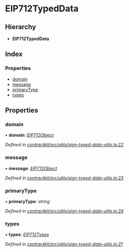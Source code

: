 # EIP712TypedData

## Hierarchy

* **EIP712TypedData**

## Index

### Properties

* [domain](../interfaces/_utils_sign_typed_data_utils_.eip712typeddata.md#domain)
* [message](../interfaces/_utils_sign_typed_data_utils_.eip712typeddata.md#message)
* [primaryType](../interfaces/_utils_sign_typed_data_utils_.eip712typeddata.md#primarytype)
* [types](../interfaces/_utils_sign_typed_data_utils_.eip712typeddata.md#types)

## Properties

### domain

• **domain**: [_EIP712Object_](../interfaces/_utils_sign_typed_data_utils_.eip712object.md)

_Defined in_ [_contractkit/src/utils/sign-typed-data-utils.ts:22_](https://github.com/celo-org/celo-monorepo/blob/master/packages/contractkit/src/utils/sign-typed-data-utils.ts#L22)

### message

• **message**: [_EIP712Object_](../interfaces/_utils_sign_typed_data_utils_.eip712object.md)

_Defined in_ [_contractkit/src/utils/sign-typed-data-utils.ts:23_](https://github.com/celo-org/celo-monorepo/blob/master/packages/contractkit/src/utils/sign-typed-data-utils.ts#L23)

### primaryType

• **primaryType**: _string_

_Defined in_ [_contractkit/src/utils/sign-typed-data-utils.ts:24_](https://github.com/celo-org/celo-monorepo/blob/master/packages/contractkit/src/utils/sign-typed-data-utils.ts#L24)

### types

• **types**: [_EIP712Types_](../interfaces/_utils_sign_typed_data_utils_.eip712types.md)

_Defined in_ [_contractkit/src/utils/sign-typed-data-utils.ts:21_](https://github.com/celo-org/celo-monorepo/blob/master/packages/contractkit/src/utils/sign-typed-data-utils.ts#L21)

